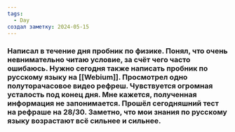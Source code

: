 ```yaml
---
tags:
  - Day
создал заметку: 2024-05-15
---
```

### Написал в течение дня пробник по физике. Понял, что очень невнимательно читаю условие, за счёт чего часто ошибаюсь. Нужно сегодня также написать пробник по русскому языку на [[Webium]]. Просмотрел одно полуторачасовое видео рефреш. Чувствуется огромная усталость под конец дня. Мне кажется, полученная информация не запонимается. Прошёл сегодняшний тест на рефраше на 28/30. Заметно, что мои знания по русскому языку возрастают всё сильнее и сильнее. 
